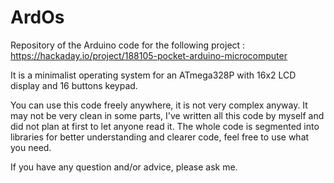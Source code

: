 # ArdOs

Repository of the Arduino code for the following project : 
https://hackaday.io/project/188105-pocket-arduino-microcomputer 

It is a minimalist operating system for an ATmega328P with 16x2 LCD display and 16 buttons keypad.

You can use this code freely anywhere, it is not very complex anyway. It may not be very clean in some parts,
I've written all this code by myself and did not plan at first to let anyone read it. 
The whole code is segmented into libraries for better understanding and clearer code, feel free to use what you need.

If you have any question and/or advice, please ask me.
